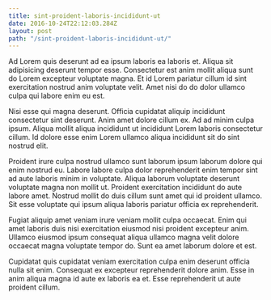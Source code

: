 ```yaml
---
title: sint-proident-laboris-incididunt-ut
date: 2016-10-24T22:12:03.284Z
layout: post
path: "/sint-proident-laboris-incididunt-ut/"
---
```


Ad Lorem quis deserunt ad ea ipsum laboris ea laboris et. Aliqua sit adipisicing deserunt tempor esse. Consectetur est anim mollit aliqua sunt do Lorem excepteur voluptate magna. Et id Lorem pariatur cillum id sint exercitation nostrud anim voluptate velit. Amet nisi do do dolor ullamco culpa qui labore enim eu est.

Nisi esse qui magna deserunt. Officia cupidatat aliquip incididunt consectetur sint deserunt. Anim amet dolore cillum ex. Ad ad minim culpa ipsum. Aliqua mollit aliqua incididunt ut incididunt Lorem laboris consectetur cillum. Id dolore esse enim Lorem ullamco aliqua incididunt sit do sint nostrud elit.

Proident irure culpa nostrud ullamco sunt laborum ipsum laborum dolore qui enim nostrud eu. Labore labore culpa dolor reprehenderit enim tempor sint ad aute laboris minim in voluptate. Aliqua laborum voluptate deserunt voluptate magna non mollit ut. Proident exercitation incididunt do aute labore amet. Nostrud mollit do duis cillum sunt amet qui id proident ullamco. Sit esse voluptate qui ipsum aliqua laboris pariatur officia ex reprehenderit.

Fugiat aliquip amet veniam irure veniam mollit culpa occaecat. Enim qui amet laboris duis nisi exercitation eiusmod nisi proident excepteur anim. Ullamco eiusmod ipsum consequat aliqua ullamco magna velit dolore occaecat magna voluptate tempor do. Sunt ea amet laborum dolore et est.

Cupidatat quis cupidatat veniam exercitation culpa enim deserunt officia nulla sit enim. Consequat ex excepteur reprehenderit dolore anim. Esse in anim aliqua magna id aute ex laboris ea et. Esse reprehenderit ut aute proident cillum.